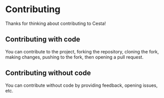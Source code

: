 # Contributing

Thanks for thinking about contributing to Cesta!

## Contributing with code

You can contribute to the project, forking the repository, cloning the fork, making changes, pushing to the fork, then opening a pull request.

## Contributing without code

You can contribute without code by providing feedback, opening issues, etc.